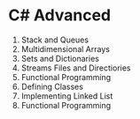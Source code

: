 <h1>C# Advanced</h1>
  <ol>
    <li>Stack and Queues</li> 
    <li>Multidimensional Arrays</li>
    <li>Sets and Dictionaries</li>
    <li>Streams Files and Directiories</li>
    <li>Functional Programming</li>
    <li>Defining Classes</li>
    <li>Implementing Linked List</li>
    <li>Functional Programming</li>
  
  </ol>
